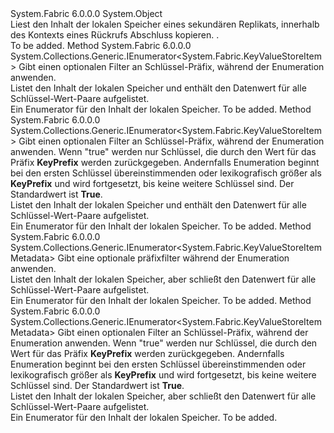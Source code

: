 <Type Name="KeyValueStoreEnumerator" FullName="System.Fabric.KeyValueStoreEnumerator">
  <TypeSignature Language="C#" Value="public sealed class KeyValueStoreEnumerator" />
  <TypeSignature Language="ILAsm" Value=".class public auto ansi sealed beforefieldinit KeyValueStoreEnumerator extends System.Object" />
  <TypeSignature Language="DocId" Value="T:System.Fabric.KeyValueStoreEnumerator" />
  <TypeSignature Language="VB.NET" Value="Public NotInheritable Class KeyValueStoreEnumerator" />
  <TypeSignature Language="F#" Value="type KeyValueStoreEnumerator = class" />
  <AssemblyInfo>
    <AssemblyName>System.Fabric</AssemblyName>
    <AssemblyVersion>6.0.0.0</AssemblyVersion>
  </AssemblyInfo>
  <Base>
    <BaseTypeName>System.Object</BaseTypeName>
  </Base>
  <Interfaces />
  <Docs>
    <summary>
      <para>Liest den Inhalt der lokalen Speicher eines sekundären Replikats, innerhalb des Kontexts eines Rückrufs Abschluss kopieren. </para>
      <seealso cref="M:System.Fabric.KeyValueStoreReplica.OnCopyComplete(System.Fabric.KeyValueStoreEnumerator)" />.
            </summary>
    <remarks>To be added.</remarks>
  </Docs>
  <Members>
    <Member MemberName="Enumerate">
      <MemberSignature Language="C#" Value="public System.Collections.Generic.IEnumerator&lt;System.Fabric.KeyValueStoreItem&gt; Enumerate (string keyPrefix);" />
      <MemberSignature Language="ILAsm" Value=".method public hidebysig instance class System.Collections.Generic.IEnumerator`1&lt;class System.Fabric.KeyValueStoreItem&gt; Enumerate(string keyPrefix) cil managed" />
      <MemberSignature Language="DocId" Value="M:System.Fabric.KeyValueStoreEnumerator.Enumerate(System.String)" />
      <MemberSignature Language="VB.NET" Value="Public Function Enumerate (keyPrefix As String) As IEnumerator(Of KeyValueStoreItem)" />
      <MemberSignature Language="F#" Value="member this.Enumerate : string -&gt; System.Collections.Generic.IEnumerator&lt;System.Fabric.KeyValueStoreItem&gt;" Usage="keyValueStoreEnumerator.Enumerate keyPrefix" />
      <MemberType>Method</MemberType>
      <AssemblyInfo>
        <AssemblyName>System.Fabric</AssemblyName>
        <AssemblyVersion>6.0.0.0</AssemblyVersion>
      </AssemblyInfo>
      <ReturnValue>
        <ReturnType>System.Collections.Generic.IEnumerator&lt;System.Fabric.KeyValueStoreItem&gt;</ReturnType>
      </ReturnValue>
      <Parameters>
        <Parameter Name="keyPrefix" Type="System.String" />
      </Parameters>
      <Docs>
        <param name="keyPrefix">
          <para>Gibt einen optionalen Filter an Schlüssel-Präfix, während der Enumeration anwenden.</para>
        </param>
        <summary>
          <para>Listet den Inhalt der lokalen Speicher und enthält den Datenwert für alle Schlüssel-Wert-Paare aufgelistet.</para>
        </summary>
        <returns>
          <para>Ein Enumerator für den Inhalt der lokalen Speicher.</para>
        </returns>
        <remarks>To be added.</remarks>
      </Docs>
    </Member>
    <Member MemberName="Enumerate">
      <MemberSignature Language="C#" Value="public System.Collections.Generic.IEnumerator&lt;System.Fabric.KeyValueStoreItem&gt; Enumerate (string keyPrefix, bool strictPrefix);" />
      <MemberSignature Language="ILAsm" Value=".method public hidebysig instance class System.Collections.Generic.IEnumerator`1&lt;class System.Fabric.KeyValueStoreItem&gt; Enumerate(string keyPrefix, bool strictPrefix) cil managed" />
      <MemberSignature Language="DocId" Value="M:System.Fabric.KeyValueStoreEnumerator.Enumerate(System.String,System.Boolean)" />
      <MemberSignature Language="VB.NET" Value="Public Function Enumerate (keyPrefix As String, strictPrefix As Boolean) As IEnumerator(Of KeyValueStoreItem)" />
      <MemberSignature Language="F#" Value="member this.Enumerate : string * bool -&gt; System.Collections.Generic.IEnumerator&lt;System.Fabric.KeyValueStoreItem&gt;" Usage="keyValueStoreEnumerator.Enumerate (keyPrefix, strictPrefix)" />
      <MemberType>Method</MemberType>
      <AssemblyInfo>
        <AssemblyName>System.Fabric</AssemblyName>
        <AssemblyVersion>6.0.0.0</AssemblyVersion>
      </AssemblyInfo>
      <ReturnValue>
        <ReturnType>System.Collections.Generic.IEnumerator&lt;System.Fabric.KeyValueStoreItem&gt;</ReturnType>
      </ReturnValue>
      <Parameters>
        <Parameter Name="keyPrefix" Type="System.String" />
        <Parameter Name="strictPrefix" Type="System.Boolean" />
      </Parameters>
      <Docs>
        <param name="keyPrefix">
          <para>Gibt einen optionalen Filter an Schlüssel-Präfix, während der Enumeration anwenden.</para>
        </param>
        <param name="strictPrefix">
          <para>Wenn "true" werden nur Schlüssel, die durch den Wert für das Präfix <b>KeyPrefix</b> werden zurückgegeben. Andernfalls Enumeration beginnt bei den ersten Schlüssel übereinstimmenden oder lexikografisch größer als <b>KeyPrefix</b> und wird fortgesetzt, bis keine weitere Schlüssel sind. Der Standardwert ist <b>True</b>.</para>
        </param>
        <summary>
          <para>Listet den Inhalt der lokalen Speicher und enthält den Datenwert für alle Schlüssel-Wert-Paare aufgelistet.</para>
        </summary>
        <returns>
          <para>Ein Enumerator für den Inhalt der lokalen Speicher.</para>
        </returns>
        <remarks>To be added.</remarks>
      </Docs>
    </Member>
    <Member MemberName="EnumerateMetadata">
      <MemberSignature Language="C#" Value="public System.Collections.Generic.IEnumerator&lt;System.Fabric.KeyValueStoreItemMetadata&gt; EnumerateMetadata (string keyPrefix);" />
      <MemberSignature Language="ILAsm" Value=".method public hidebysig instance class System.Collections.Generic.IEnumerator`1&lt;class System.Fabric.KeyValueStoreItemMetadata&gt; EnumerateMetadata(string keyPrefix) cil managed" />
      <MemberSignature Language="DocId" Value="M:System.Fabric.KeyValueStoreEnumerator.EnumerateMetadata(System.String)" />
      <MemberSignature Language="VB.NET" Value="Public Function EnumerateMetadata (keyPrefix As String) As IEnumerator(Of KeyValueStoreItemMetadata)" />
      <MemberSignature Language="F#" Value="member this.EnumerateMetadata : string -&gt; System.Collections.Generic.IEnumerator&lt;System.Fabric.KeyValueStoreItemMetadata&gt;" Usage="keyValueStoreEnumerator.EnumerateMetadata keyPrefix" />
      <MemberType>Method</MemberType>
      <AssemblyInfo>
        <AssemblyName>System.Fabric</AssemblyName>
        <AssemblyVersion>6.0.0.0</AssemblyVersion>
      </AssemblyInfo>
      <ReturnValue>
        <ReturnType>System.Collections.Generic.IEnumerator&lt;System.Fabric.KeyValueStoreItemMetadata&gt;</ReturnType>
      </ReturnValue>
      <Parameters>
        <Parameter Name="keyPrefix" Type="System.String" />
      </Parameters>
      <Docs>
        <param name="keyPrefix">
          <para>Gibt eine optionale präfixfilter während der Enumeration anwenden.</para>
        </param>
        <summary>
          <para>Listet den Inhalt der lokalen Speicher, aber schließt den Datenwert für alle Schlüssel-Wert-Paare aufgelistet.</para>
        </summary>
        <returns>
          <para>Ein Enumerator für den Inhalt der lokalen Speicher.</para>
        </returns>
        <remarks>To be added.</remarks>
      </Docs>
    </Member>
    <Member MemberName="EnumerateMetadata">
      <MemberSignature Language="C#" Value="public System.Collections.Generic.IEnumerator&lt;System.Fabric.KeyValueStoreItemMetadata&gt; EnumerateMetadata (string keyPrefix, bool strictPrefix);" />
      <MemberSignature Language="ILAsm" Value=".method public hidebysig instance class System.Collections.Generic.IEnumerator`1&lt;class System.Fabric.KeyValueStoreItemMetadata&gt; EnumerateMetadata(string keyPrefix, bool strictPrefix) cil managed" />
      <MemberSignature Language="DocId" Value="M:System.Fabric.KeyValueStoreEnumerator.EnumerateMetadata(System.String,System.Boolean)" />
      <MemberSignature Language="VB.NET" Value="Public Function EnumerateMetadata (keyPrefix As String, strictPrefix As Boolean) As IEnumerator(Of KeyValueStoreItemMetadata)" />
      <MemberSignature Language="F#" Value="member this.EnumerateMetadata : string * bool -&gt; System.Collections.Generic.IEnumerator&lt;System.Fabric.KeyValueStoreItemMetadata&gt;" Usage="keyValueStoreEnumerator.EnumerateMetadata (keyPrefix, strictPrefix)" />
      <MemberType>Method</MemberType>
      <AssemblyInfo>
        <AssemblyName>System.Fabric</AssemblyName>
        <AssemblyVersion>6.0.0.0</AssemblyVersion>
      </AssemblyInfo>
      <ReturnValue>
        <ReturnType>System.Collections.Generic.IEnumerator&lt;System.Fabric.KeyValueStoreItemMetadata&gt;</ReturnType>
      </ReturnValue>
      <Parameters>
        <Parameter Name="keyPrefix" Type="System.String" />
        <Parameter Name="strictPrefix" Type="System.Boolean" />
      </Parameters>
      <Docs>
        <param name="keyPrefix">
          <para>Gibt einen optionalen Filter an Schlüssel-Präfix, während der Enumeration anwenden.</para>
        </param>
        <param name="strictPrefix">
          <para>Wenn "true" werden nur Schlüssel, die durch den Wert für das Präfix <b>KeyPrefix</b> werden zurückgegeben. Andernfalls Enumeration beginnt bei den ersten Schlüssel übereinstimmenden oder lexikografisch größer als <b>KeyPrefix</b> und wird fortgesetzt, bis keine weitere Schlüssel sind. Der Standardwert ist <b>True</b>.</para>
        </param>
        <summary>
          <para>Listet den Inhalt der lokalen Speicher, aber schließt den Datenwert für alle Schlüssel-Wert-Paare aufgelistet.</para>
        </summary>
        <returns>
          <para>Ein Enumerator für den Inhalt der lokalen Speicher.</para>
        </returns>
        <remarks>To be added.</remarks>
      </Docs>
    </Member>
  </Members>
</Type>